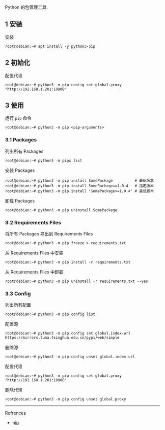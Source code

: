 Python 的包管理工具.

## 1 安装

安装

```shell
root@debian:~# apt install -y python3-pip
```

## 2 初始化

配置代理


```shell
root@debian:~# python3 -m pip config set global.proxy "http://192.168.1.201:10808"
```

## 3 使用

运行 `pip` 命令

```shell
root@debian:~# python3 -m pip <pip-arguments>
```

### 3.1 Packages

列出所有 Packages

```shell
root@debian:~# python3 -m pipx list
```

安装 Packages

```shell
root@debian:~# python3 -m pip install SomePackage          # 最新版本
root@debian:~# python3 -m pip install SomePackage==1.0.4   # 指定版本
root@debian:~# python3 -m pip install 'SomePackage>=1.0.4' # 最低版本
```

卸载 Packages

```shell
root@debian:~# python3 -m pip uninstall SomePackage
```

### 3.2 Requirements Files

将所有 Packages 导出到 Requirements Files

```shell
root@debian:~# python3 -m pip freeze > requirements.txt
```

从 Requirements Files 中安装

```shell
root@debian:~# python3 -m pip install -r requirements.txt
```

从 Requirements Files 中卸载

```shell
root@debian:~# python3 -m pip uninstall -r requirements.txt --yes
```

### 3.3 Config

列出所有配置

```shell
root@debian:~# python3 -m pip config list
```

配置源

```shell
root@debian:~# python3 -m pip config set global.index-url https://mirrors.tuna.tsinghua.edu.cn/pypi/web/simple
```

删除源

```shell
root@debian:~# python3 -m pip config unset global.index-url
```

配置代理

```shell
root@debian:~# python3 -m pip config set global.proxy "http://192.168.1.201:10808"
```

删除代理

```shell
root@debian:~# python3 -m pip config unset global.proxy
```

---

Refrences

- [pip](https://pip.pypa.io/en/stable/)
